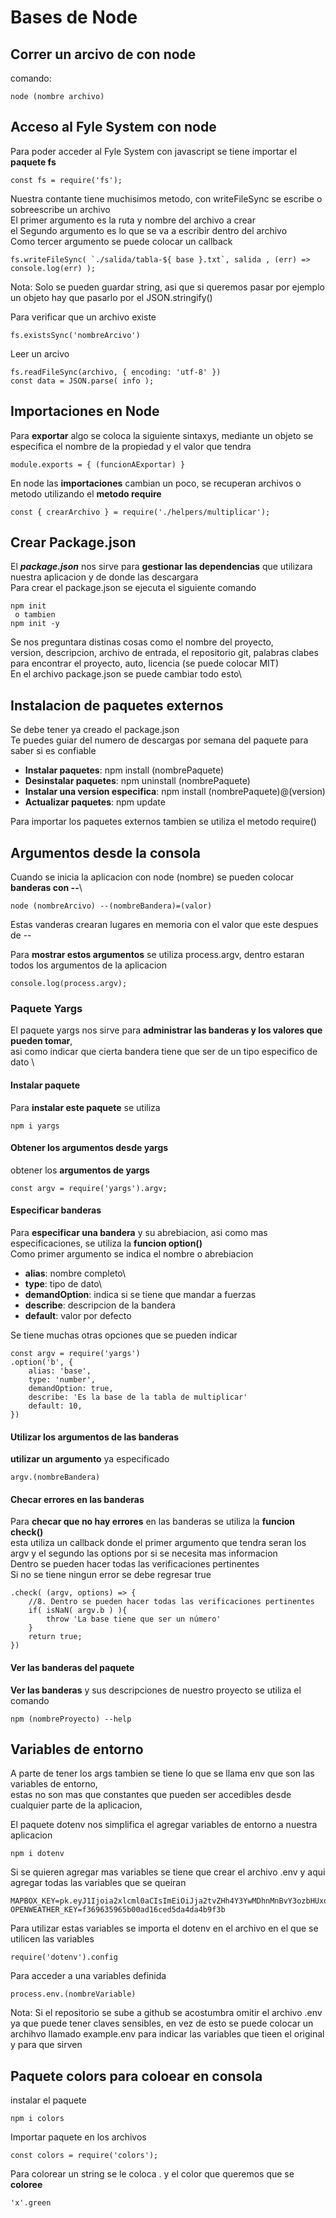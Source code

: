 
# Bases de Node

## Correr un arcivo de con node

comando:

    node (nombre archivo)

## Acceso al Fyle System con node

Para poder acceder al Fyle System con javascript se tiene importar el **paquete fs**

    const fs = require('fs');

Nuestra contante tiene muchisimos metodo, con writeFileSync se escribe o sobreescribe un archivo\
El primer argumento es la ruta y nombre del archivo a crear\
el Segundo argumento es lo que se va a escribir dentro del archivo\
Como tercer argumento se puede colocar un callback


    fs.writeFileSync( `./salida/tabla-${ base }.txt`, salida , (err) => console.log(err) );

Nota: Solo se pueden guardar string, asi que si queremos pasar por ejemplo un objeto hay que pasarlo por el JSON.stringify()

Para verificar que un archivo existe

    fs.existsSync('nombreArcivo')

Leer un arcivo

    fs.readFileSync(archivo, { encoding: 'utf-8' })
    const data = JSON.parse( info );

## Importaciones en Node

Para **exportar** algo se coloca la siguiente sintaxys, mediante un objeto se especifica el nombre de la propiedad y el valor que tendra

    module.exports = { (funcionAExportar) }

En node las **importaciones** cambian un poco, se recuperan archivos o metodo utilizando el **metodo require**

    const { crearArchivo } = require('./helpers/multiplicar');


## Crear Package.json

El ***package.json*** nos sirve para **gestionar las dependencias** que utilizara nuestra aplicacion y de donde las descargara\
Para crear el package.json se ejecuta el siguiente comando

    npm init
     o tambien
    npm init -y

Se nos preguntara distinas cosas como el nombre del proyecto,\
version, descripcion, archivo de entrada, el repositorio git, palabras clabes para encontrar el proyecto, auto, licencia (se puede colocar MIT)\
En el archivo package.json se puede cambiar todo esto\

## Instalacion de paquetes externos

Se debe tener ya creado el package.json\
Te puedes guiar del numero de descargas por semana del paquete para saber si es confiable

- **Instalar paquetes**: npm install (nombrePaquete)
- **Desinstalar paquetes**: npm uninstall (nombrePaquete)
- **Instalar una version especifica**: npm install (nombrePaquete)@(version)
- **Actualizar paquetes**: npm update

Para importar los paquetes externos tambien se utiliza el metodo require()

## Argumentos desde la consola

Cuando se inicia la aplicacion con node (nombre) se pueden colocar **banderas con --**\

    node (nombreArcivo) --(nombreBandera)=(valor)

Estas vanderas crearan lugares en memoria con el valor que este despues de --

Para **mostrar estos argumentos** se utiliza process.argv, dentro estaran todos los argumentos de la aplicacion

    console.log(process.argv);

### Paquete Yargs

El paquete yargs nos sirve para **administrar las banderas y los valores que pueden tomar**,\
asi como indicar que cierta bandera tiene  que ser de un tipo especifico de dato \

#### Instalar paquete
Para **instalar este paquete** se utiliza

    npm i yargs

#### Obtener los argumentos desde yargs
obtener los **argumentos de yargs**

    const argv = require('yargs').argv;

#### Especificar banderas
Para **especificar una bandera** y su abrebiacion, asi como mas especificaciones, se utiliza la **funcion option()**\
Como primer argumento se indica el nombre o abrebiacion
- **alias**: nombre completo\
- **type**: tipo de dato\
- **demandOption**: indica si se tiene que mandar a fuerzas
- **describe**: descripcion de la bandera
- **default**: valor por defecto

Se tiene muchas otras opciones que se pueden indicar

    const argv = require('yargs')
    .option('b', {
        alias: 'base',
        type: 'number',
        demandOption: true,
        describe: 'Es la base de la tabla de multiplicar'
        default: 10,
    })

#### Utilizar los argumentos de las banderas
**utilizar un argumento** ya especificado

    argv.(nombreBandera)

#### Checar errores en las banderas
Para **checar que no hay errores** en las banderas se utiliza la **funcion check()**\
esta utiliza un callback donde el primer argumento que tendra seran los argv y el segundo las options por si se necesita mas informacion\
Dentro se pueden hacer todas las verificaciones pertinentes\
Si no se tiene ningun error se debe regresar true

    .check( (argv, options) => {
        //8. Dentro se pueden hacer todas las verificaciones pertinentes
        if( isNaN( argv.b ) ){
            throw 'La base tiene que ser un número'
        }
        return true;
    })

#### Ver las banderas del paquete
**Ver las banderas** y sus descripciones de nuestro proyecto se utiliza el comando

    npm (nombreProyecto) --help 

## Variables de entorno

A parte de tener los args tambien se tiene lo que se llama env que son las variables de entorno,\
estas no son mas que constantes que pueden ser accedibles desde cualquier parte de la aplicacion,

El paquete dotenv nos simplifica el agregar variables de entorno a nuestra aplicacion

    npm i dotenv

Si se quieren agregar mas variables se tiene que crear el archivo .env y aqui agregar todas las variables que se queiran

    MAPBOX_KEY=pk.eyJ1Ijoia2xlcml0aCIsImEiOiJja2tvZHh4Y3YwMDhnMnBvY3ozbHUxdGJvIn0.3zptKSSxJrM5VmfjnkKMYA
    OPENWEATHER_KEY=f369635965b00ad16ced5da4da4b9f3b

Para utilizar estas variables se importa el dotenv en el archivo en el que se utilicen las variables

    require('dotenv').config

Para acceder a una variables definida

    process.env.(nombreVariable)

Nota: Si el repositorio se sube a github se acostumbra omitir el archivo .env ya que puede tener claves sensibles, en vez de esto se puede colocar un archihvo llamado example.env para indicar las variables que tieen el original y para que sirven


## Paquete  colors para coloear en consola

instalar el paquete

    npm i colors

Importar paquete en los archivos

    const colors = require('colors');

Para colorear un string se le coloca . y el color que queremos que se **coloree**

    'x'.green
